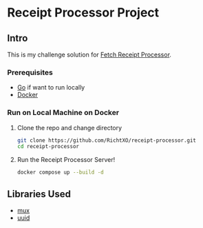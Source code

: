 # Receipt Processor Project

## Intro
This is my challenge solution for 
[Fetch Receipt Processor](https://github.com/fetch-rewards/receipt-processor-challenge).


### Prerequisites
* [Go](https://go.dev/) if want to run locally
* [Docker](https://docs.docker.com/get-started/get-docker/)

### Run on Local Machine on Docker
1. Clone the repo and change directory
   ```sh
   git clone https://github.com/RichtXO/receipt-processor.git
   cd receipt-processor
   ```
2. Run the Receipt Processor Server!
   ```sh
   docker compose up --build -d
   ```

## Libraries Used
* [mux](https://github.com/gorilla/mux)
* [uuid](https://github.com/google/uuid)